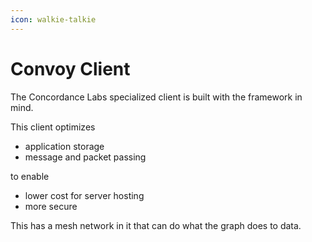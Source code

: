 ```yaml
---
icon: walkie-talkie
---
```


# Convoy Client

The Concordance Labs specialized client is built with the framework in mind.&#x20;

This client optimizes&#x20;

* application storage
* message and packet passing&#x20;



to enable&#x20;

* lower cost for server hosting
* more secure&#x20;



This has a mesh network in it that can do what the graph does to data.&#x20;
